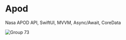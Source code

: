 # Apod

Nasa APOD API, SwiftUI, MVVM, Async/Await, CoreData


![Group 73](https://github.com/user-attachments/assets/7f0ac41c-521e-4ad6-97a5-c07b25e3f5ec)
